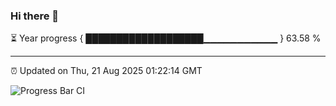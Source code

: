 ### Hi there 👋

⏳ Year progress { ███████████████████▁▁▁▁▁▁▁▁▁▁▁ } 63.58 %

---

⏰ Updated on Thu, 21 Aug 2025 01:22:14 GMT

![Progress Bar CI](https://github.com/JuvenileQ/Progress-Bar-CI/workflows/main/badge.svg)
